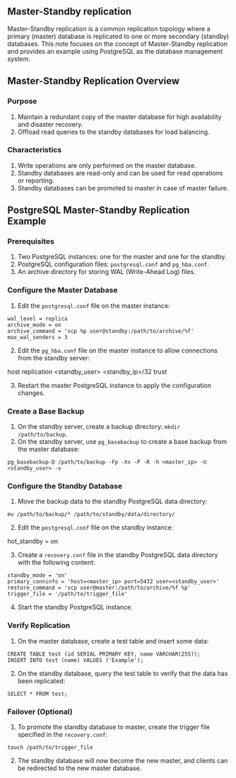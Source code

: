## Master-Standby replication
Master-Standby replication is a common replication topology where a primary (master) database is replicated to one or more secondary (standby) databases. This note focuses on the concept of Master-Standby replication and provides an example using PostgreSQL as the database management system.

## Master-Standby Replication Overview

### Purpose

1. Maintain a redundant copy of the master database for high availability and disaster recovery.
2. Offload read queries to the standby databases for load balancing.

### Characteristics

1. Write operations are only performed on the master database.
2. Standby databases are read-only and can be used for read operations or reporting.
3. Standby databases can be promoted to master in case of master failure.

## PostgreSQL Master-Standby Replication Example

### Prerequisites

1. Two PostgreSQL instances: one for the master and one for the standby.
2. PostgreSQL configuration files: `postgresql.conf` and `pg_hba.conf`.
3. An archive directory for storing WAL (Write-Ahead Log) files.

### Configure the Master Database

1. Edit the `postgresql.conf` file on the master instance:

```shell
wal_level = replica
archive_mode = on
archive_command = 'scp %p user@standby:/path/to/archive/%f'
max_wal_senders = 3
```

2. Edit the `pg_hba.conf` file on the master instance to allow connections from the standby server:

host replication <standby_user> <standby_ip>/32 trust

3. Restart the master PostgreSQL instance to apply the configuration changes.

### Create a Base Backup

1. On the standby server, create a backup directory: `mkdir /path/to/backup`.
2. On the standby server, use `pg_basebackup` to create a base backup from the master database:

```
pg_basebackup-D /path/to/backup -Fp -Xs -P -R -h <master_ip> -U <standby_user> -v
```

### Configure the Standby Database

1. Move the backup data to the standby PostgreSQL data directory:

```
mv /path/to/backup/* /path/to/standby/data/directory/
```

2. Edit the `postgresql.conf` file on the standby instance:

hot_standby = on

3. Create a `recovery.conf` file in the standby PostgreSQL data directory with the following content:

```
standby_mode = 'on'
primary_conninfo = 'host=<master_ip> port=5432 user=<standby_user>'
restore_command = 'scp user@master:/path/to/archive/%f %p'
trigger_file = '/path/to/trigger_file'
```

4. Start the standby PostgreSQL instance.

### Verify Replication

1. On the master database, create a test table and insert some data:

```
CREATE TABLE test (id SERIAL PRIMARY KEY, name VARCHAR(255));
INSERT INTO test (name) VALUES ('Example');
```

2. On the standby database, query the test table to verify that the data has been replicated:

```
SELECT * FROM test;
```

### Failover (Optional)

1. To promote the standby database to master, create the trigger file specified in the `recovery.conf`:

```
touch /path/to/trigger_file
```

2. The standby database will now become the new master, and clients can be redirected to the new master database.
